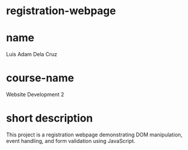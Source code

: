 # registration-webpage

# name
Luis Adam Dela Cruz

# course-name
Website Development 2 

# short description
This project is a registration webpage demonstrating DOM manipulation, event handling, and form validation using JavaScript.
